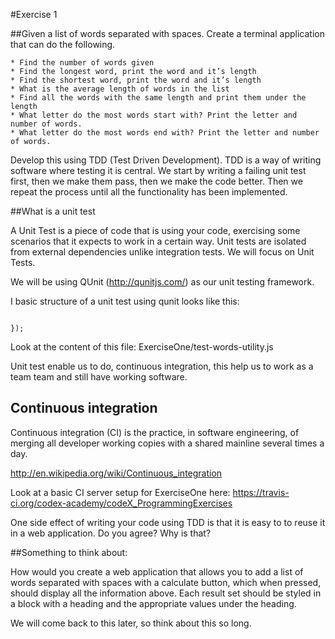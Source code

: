 #Exercise 1
	
##Given a list of words separated with spaces. Create a terminal application that can do the following.

	* Find the number of words given
	* Find the longest word, print the word and it’s length
	* Find the shortest word, print the word and it’s length
	* What is the average length of words in the list
	* Find all the words with the same length and print them under the length
	* What letter do the most words start with? Print the letter and number of words.
	* What letter do the most words end with? Print the letter and number of words.

Develop this using TDD (Test Driven Development). TDD is a way of writing software where testing it is central. We start by writing a failing unit test first, then we make them pass, then we make the code better. Then we repeat the process until all the functionality has been implemented.

##What is a unit test
 
A Unit Test is a piece of code that is using your code, exercising some scenarios that it expects to work in a certain way. Unit tests are isolated from external dependencies unlike integration tests. We will focus on Unit Tests. 

We will be using QUnit (http://qunitjs.com/) as our unit testing framework.

I basic structure of a unit test using qunit looks like this:

```QUnit.test(“My first test”, function(assert){
	
});
```

Look at the content of this file: ExerciseOne/test-words-utility.js 

Unit test enable us to do, continuous integration, this help us to work as a team team and still have working software.

## Continuous integration

Continuous integration (CI) is the practice, in software engineering, of merging all developer working copies with a shared mainline several times a day.

http://en.wikipedia.org/wiki/Continuous_integration

Look at a basic CI server setup for ExerciseOne here: https://travis-ci.org/codex-academy/codeX_ProgrammingExercises

One side effect of writing your code using TDD is that it is easy to to reuse it in a web application. Do you agree? Why is that?

##Something to think about:

How would you create a web application that allows you to add a list of words separated with spaces with a calculate button, which when pressed, should display all the information above. 
Each result set should be styled in a block with a heading and the appropriate values under the heading.

We will come back to this later, so think about this so long.
